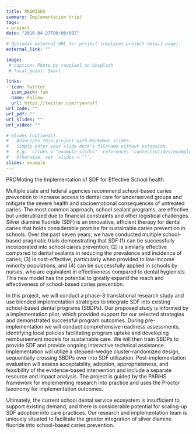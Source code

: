 ```yaml
---
title: PROMISES
summary: Implementation trial
tags:
- project
date: "2016-04-27T00:00:00Z"

# Optional external URL for project (replaces project detail page).
external_link: ""

image:
 # caption: Photo by rawpixel on Unsplash
 # focal_point: Smart

links:
- icon: twitter
  icon_pack: fab
  name: Follow
  url: https://twitter.com/ryanruff
url_code: ""
url_pdf: ""
url_slides: ""
url_video: ""

# Slides (optional).
#   Associate this project with Markdown slides.
#   Simply enter your slide deck's filename without extension.
#   E.g. `slides = "example-slides"` references `content/slides/example-slides.md`.
#   Otherwise, set `slides = ""`.
slides: example
---
```

PROMoting the Implementation of SDF for Effective School health

Multiple state and federal agencies recommend school-based caries prevention to increase access to dental care for underserved groups and mitigate the severe health and socioemotional consequences of untreated caries. The most common approach, school sealant programs, are effective but underutilized due to financial constraints and other logistical challenges. Silver diamine fluoride (SDF) is an innovative, efficient therapy for dental caries that holds considerable promise for sustainable caries prevention in schools. Over the past seven years, we have conducted multiple school-based pragmatic trials demonstrating that SDF (1) can be successfully incorporated into school caries prevention; (2) is similarly effective compared to dental sealants in reducing the prevalence and incidence of caries; (3) is cost-effective, particularly when provided to low-income minority populations, and (4) can be successfully applied in schools by nurses, who are equivalent in effectiveness compared to dental hygienists. This new model has the potential to greatly expand the reach and effectiveness of school-based caries prevention. 

In this project, we will conduct a phase-3 translational research study and use blended implementation strategies to integrate SDF into existing school-based dental programs (SBDPs). Our proposed study is informed by a implementation pilot, which provided support for our selected strategies and demonstrated successful program outcomes. During pre-implementation we will conduct comprehensive readiness assessments, identifying local policies facilitating program uptake and developing reimbursement models for sustainable care. We will then train SBDPs to provide SDF and provide ongoing interactive technical assistance. Implementation will utilize a stepped-wedge cluster-randomized design, sequentially crossing SBDPs over into SDF utilization. Post-implementation evaluation will assess acceptability, adoption, appropriateness, and feasibility of the evidence-based intervention and include a separate resource and impact analysis. The project is guided by the PARiHS framework for implementing research into practice and uses the Proctor taxonomy for implementation outcomes. 

Ultimately, the current school dental service ecosystem is insufficient to support existing demand, and there is considerable potential for scaling-up SDF adoption into care practices. Our research and implementation team is uniquely situated to facilitate the greater integration of silver diamine fluoride into school-based caries prevention.



